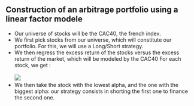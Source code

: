 ## Construction of an arbitrage portfolio using a linear factor modele

* Our universe of stocks will be the CAC40, the french index.
* We first pick stocks from our universe, which will constitute our portfolio. For this, we will use a Long/Short strategy. <br>
* We then regress the excess return of the stocks versus the excess return of the market, which will be modeled by the CAC40
For each stock, we get : <br><br> <img src="https://latex.codecogs.com/svg.image?R_{i,t}=\alpha_{i}&plus;\beta_iR_{CAC,t}&plus;\varepsilon_{i,t}">
* We then take the stock with the lowest alpha, and the one with the biggest alpha: our strategy consists in shorting the first one to finance the second one.
